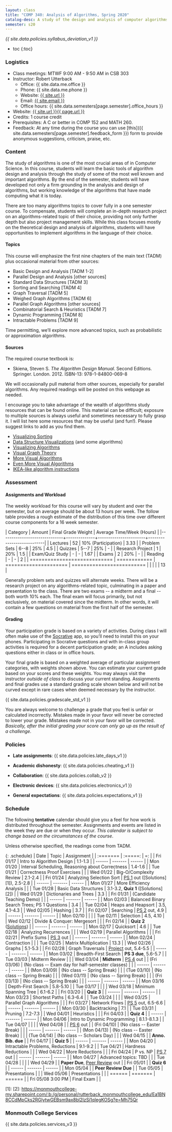 ```yaml
---
layout: class
title: "COMP 340: Analysis of Algorithms, Spring 2020"
catalog-desc: A study of the design and analysis of computer algorithms. Topics include asymptotic analysis, efficient algorithm design, sorting and order statistics, hashing, binary search trees, graph algorithms, matrix multiplication, and NP completeness. This course begins a more in-depth study in the theory and science of computation.
semester: s20
---
```


*{{ site.data.policies.syllabus_deviation_v1 }}*

* toc
{:toc}

### Logistics

* Class meetings: MTWF 9:00 AM - 9:50 AM in CSB 303
* Instructor: Robert Utterback
  * Office: {{ site.data.me.office }}
  * Phone: {{ site.data.me.phone }}
  * Website: <a href="{{ site.url }}">{{ site.url }}</a>
  * Email: <a href="mailto:{{ site.email }}">{{ site.email }}</a>
  * Office hours: {{ site.data.semesters[page.semester].office_hours }}
* Website: <a href="{{ site.url }}{{ page.url }}">{{ site.url }}{{ page.url }}</a>
* Credits: 1 course credit
* Prerequisites: A C or better in COMP 152 and MATH 260.
* Feedback: At any time during the course you can use
  [this]({{ site.data.semesters[page.semester].feedback_form }}) form to provide
  anonymous suggestions, criticism, praise, etc.

### Content

The study of algorithms is one of the most crucial areas of in
Computer Science. In this course, students will learn the basic tools
of algorithm design and analysis through the study of some of the most
well known and important algorithms. By the end of the semester,
students will have developed not only a firm grounding in the analysis
and design of algorithms, but working knowledge of the algorithms that
have made computing what it is today.  

There are too many algorithms topics to cover fully in a one semester
course. To compensate, students will complete an in-depth research
project on an algorithms-related topic of their choice, providing not
only further depth but also project management skills. While this
class focuses mostly on the theoretical design and analysis of
algorithms, students will have opportunities to implement algorithms
in the language of their choice.

#### Topics

This course will emphasize the first nine chapters of the main text (TADM)
plus occasional material from other sources:

* Basic Design and Analysis [TADM 1-2]
* Parallel Design and Analysis [other sources]
* Standard Data Structures [TADM 3]
* Sorting and Searching [TADM 4]
* Graph Traversal [TADM 5]
* Weighed Graph Algorithms [TADM 6]
* Parallel Graph Algorithms [other sources]
* Combinatorial Search & Heuristics [TADM 7] 
* Dynamic Programming [TADM 8]
* Intractable Problems [TADM 9]

Time permitting, we’ll explore more advanced topics, such as
probabilistic or approximation algorithms.
  
#### Sources

The required course textbook is:

* Skiena, Steven S. *The Algorithm Design Manual*. Second
Editions. Springer. London. 2012.  ISBN-13: 978-1-84800-069-8

We will occasionally pull material from other sources, especially for
parallel algorithms. Any required readings will be posted on this
webpage as needed.

I encourage you to take advantage of the wealth of algorithms study
resources that can be found online. This material can be difficult;
exposure to multiple sources is always useful and sometimes necessary
to fully grasp it. I will list here some resources that may be useful
(and fun!). Please suggest links to add as you find them.

* [Visualizing Sorting](http://panthema.net/2013/sound-of-sorting/)
* [Data Structure Visualizations](http://www.cs.usfca.edu/~galles/visualization/Algorithms.html) (and some algorithms)
* [Visualizing Algorithms](https://bost.ocks.org/mike/algorithms/)
* [Visual Graph Theory](https://mrpandey.github.io/d3graphTheory/index.html)
* [More Visual Algorithms](https://visualgo.net/)
* [Even More Visual Algorithms](https://visualgo.net/en)
* [IKEA-like algorithm instructions](https://idea-instructions.com/)

### Assessment

#### Assignments and Workload

The weekly workload for this course will vary by student and over the
semester, but on average should be about 13 hours per week. The follow
table provides a rough estimate of the distribution of this time over
different course components for a 16 week semester.

| Category                     |       Amount | Final Grade Weight    | Average Time/Week (Hours) |
|------------------------------+--------------+-----------------------+---------------------------|
| Lectures                     |           52 | 10% (Participation)   |                      3.33 |
| Problem Sets                 |         6--8 | 25%                   |                       4.5 |
| Quizzes                      |         5--7 | 25%                   |                         - |
| Research Project             |            1 | 20%                   |                       1.5 |
| Exam/Quiz Study              |            - | -                     |                      1.67 |
| Exams                        |            2 | 20%                   |                         - |
| Reading                      |            - | -                     |                         2 |
| ============================ | ============ | ===================== | ========================= |
|                              |              |                       |                        13 |


Generally problem sets and quizzes will alternate weeks. There will be
a research project on any algorithms-related topic, culminating in a
paper and presentation to the class. There are two exams -- a midterm
and a final -- both worth 10% each. The final exam will focus
primarily, but not exclusively, on material covered since the
midterm. In other words, it will contain a few questions on material
from the first half of the semester.

#### Grading

Your participation grade is based on a variety of activities. During
class I will often make use of the [Socrative](https://socrative.com)
app, so you’ll need to install this on your phones. Participating in
Socrative questions and with in-class group activities is required for
a decent participation grade; an A includes asking questions either in
class or in office hours.

Your final grade is based on a weighted average of particular
assignment categories, with weights shown above. You can estimate your
current grade based on your scores and these weights. You may always
visit the instructor *outside of class* to discuss your current
standing. Assignments and final grades use a standard grading scale
shown below and will not be curved except in rare cases when deemed
necessary by the instructor.

{{ site.data.policies.gradescale_std_v1 }}

You are always welcome to challenge a grade that you feel is unfair or
calculated incorrectly. Mistakes made in your favor will never be
corrected to lower your grade. Mistakes made not in your favor will be
corrected. *Basically, after the initial grading your score can only
go up as the result of a challenge.*

### Policies

* **Late assignments**: {{ site.data.policies.late_days_v1 }}

* **Academic dishonesty**: {{ site.data.policies.cheating_v1 }}

* **Collaboration**: {{ site.data.policies.collab_v2 }}

* **Electronic devices**: {{ site.data.policies.electronics_v1 }}

* **General expectations**: {{ site.data.policies.expectations_v1 }}

### Schedule
The following **tentative** calendar should give you a feel for how
work is distributed throughout the semester. Assignments and events
are listed in the week they are due or when they occur. *This calendar
is subject to change based on the circumstances of the course*.

Unless otherwise specified, the readings come from TADM.

{: .schedule}
| Date              | Topic                                            | Assignment                                         |
| :=======          | :=====:                                          | =:                                                 |
| Fri 01/17         | Intro to Algorithm Design                        | 1.1-1.3                                            |
| ------            | -------                                          | ------                                             |
| Mon 01/20         | Interval Scheduling, Reasoning about Correctness | 1.4-1.6                                            |
| Tue 01/21         | Correctness Proof Exercises                      |                                                    |
| Wed 01/22         | Big-O/Complexity Review                          | 2.1-2.4                                            |
| Fri 01/24         | Analyzing Selection Sort                         | [PS 1](ps1.pdf) out ([Solutions][1]), 2.5-2.8      |
| ------            | -------                                          | ------                                             |
| Mon 01/27         | More Efficiency Analysis                         |                                                    |
| Tue 01/28         | Basic Data Structures                            | 3.1-3.2, **Quiz 1** ([Solutions][2])               |
| Wed 01/29         | Dictionaries and Trees                           | 3.3                                                |
| Fri 01/31         | (Candidate Teaching Demo)                        |                                                    |
| ------            | -------                                          | ------                                             |
| Mon 02/03         | Balanced Binary Search Trees; PS 1 Questions     | 3.4                                                |
| Tue 02/04         | Heaps and Heapsort                               | 3.5, 4.1-4.3                                       |
| Wed 02/05         | Hashing                                          | 3.7                                                |
| Fri 02/07         | Searching                                        | [PS 2](ps2.pdf) out, 4.9                           |
| ------            | -------                                          | ------                                             |
| Mon 02/10         |                                                  |                                                    |
| Tue 02/11         | Selection                                        | 4.5, 4.10                                          |
| Wed 02/12         | Divide & Conquer: Mergesort                      |                                                    |
| Fri 02/14         |                                                  | **Quiz 2** ([Solutions](qz2-sol.pdf))              |
| ------            | -------                                          | ------                                             |
| Mon 02/17         | Quicksort                                        | 4.6                                                |
| Tue 02/18         | Analyzing Recurrences                            |                                                    |
| Wed 02/19         | Parallel Algorithms                              |                                                    |
| Fri 02/21         | Prefix Sums                                      | [PS 3](ps3.pdf) out                                |
| ------            | -------                                          | ------                                             |
| Mon 02/24         | Contraction                                      |                                                    |
| Tue 02/25         | Matrix Multiplication                            | 13.3                                               |
| Wed 02/26         | Graphs                                           | 5.1-5.3                                            |
| Fri 02/28         | Graph Traversals                                 | [Project](proj.pdf) out, 5.4-5.5                   |
| ------            | -------                                          | ------                                             |
| Mon 03/02         | Breadth-First Search                             | **PS 3 due**, 5.6-5.7                              |
| Tue 03/03         | Midterm Review                                   |                                                    |
| Wed 03/04         | **Midterm**                                      | [PS 4](ps4.pdf) out                                |
| (Fri 03/06)       | (No class -- Exam day for half-semester classes) |                                                    |
| ------            | -------                                          | ------                                             |
| (Mon 03/09)       | (No class -- Spring Break)                       |                                                    |
| (Tue 03/10)       | (No class -- Spring Break)                       |                                                    |
| (Wed 03/11)       | (No class -- Spring Break)                       |                                                    |
| (Fri 03/13)       | (No class -- Spring Break)                       |                                                    |
| ------            | -------                                          | ------                                             |
| Mon 03/16         | Depth-First Search                               | 5.8-5.10                                           |
| Tue 03/17         |                                                  |                                                    |
| Wed 03/18         | Minimum Spanning Tree                            | 6.1-6.2                                            |
| Fri 03/20         |                                                  | **Quiz 3**                                         |
| ------            | -------                                          | ------                                             |
| Mon 03/23         | Shortest Paths                                   | 6.3-6.4                                            |
| Tue 03/24         |                                                  |                                                    |
| Wed 03/25         | Parallel Graph Algorithms                        |                                                    |
| Fri 03/27         | Network Flows                                    | [PS 5](ps5.pdf) out, 6.5-6.6                       |
| ------            | -------                                          | ------                                             |
| Mon 03/30         | Backtracking                                     | 7.1                                                |
| Tue 03/31         | Pruning                                          | 7.2-7.3                                            |
| Wed 04/01         | Heuristics                                       |                                                    |
| Fri 04/03         |                                                  | **Quiz 4**                                         |
| ------            | -------                                          | ------                                             |
| Mon 04/06         | Intro to Dynamic Programming                     | 8.1.1-8.1.3                                        |
| Tue 04/07         |                                                  |                                                    |
| Wed 04/08         |                                                  | [PS 6](ps6.pdf) out                                |
| (Fri 04/10)       | (No class -- Easter Break)                       |                                                    |
| ------            | -------                                          | ------                                             |
| (Mon 04/13)       | (No class -- Easter Break)                       |                                                    |
| (Tue 04/14)       | (No class -- Scholars Day)                       |                                                    |
| Wed 04/15         |                                                  | **Anno. Bib. due**                                 |
| Fri 04/17         |                                                  | **Quiz 5**                                         |
| ------            | -------                                          | ------                                             |
| Mon 04/20         | Intractable Problems, Reductions                 | 9.1-9.2                                            |
| Tue 04/21         | Hardness Reductions                              |                                                    |
| Wed 04/22         | More Reductions                                  |                                                    |
| Fri 04/24         | P vs. NP                                         | [PS 7](ps7.pdf) out                                |
| ------            | -------                                          | ------                                             |
| Mon 04/27         | Advanced topics: TBD                             |                                                    |
| Tue 04/28         |                                                  |                                                    |
| Wed 04/29         |                                                  | **Paper Due**, [Peer Review](review-paper.pdf) out |
| Fri 05/01         |                                                  | **Quiz 6**                                         |
| ------            | -------                                          | ------                                             |
| Mon 05/04         |                                                  | **Peer Review Due**                                |
| Tue 05/05         | Presentations                                    |                                                    |
| Wed 05/06         | Presentations                                    |                                                    |
| ======            | =======                                          | ======                                             |
| Fri 05/08 3:00 PM | Final Exam                                       |                                                    |


<!-- Advanced topics options: Probabilistic, Approximation, String-Matching, etc. -->

[1]: 
[2]: https://monmouthcollege-my.sharepoint.com/:b:/g/personal/rutterback_monmouthcollege_edu/Ea1BN8CCdMpCks2RGlytwGEBsm9ax8bl2IzSi1qlegKOSg?e=Mh75Qr


### Monmouth College Services

{{ site.data.policies.services_v3 }}

<!-- Local Variables: -->
<!-- eval: (orgtbl-mode) -->
<!-- End: -->
